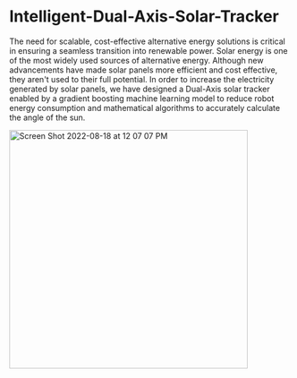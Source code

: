 # Intelligent-Dual-Axis-Solar-Tracker
The need for scalable, cost-effective alternative energy solutions is critical in ensuring a seamless transition into renewable power. Solar energy is one of the most widely used sources of alternative energy. Although new advancements have made solar panels more efficient and cost effective, they aren't used to their full potential. In order to increase the electricity generated by solar panels, we have designed a Dual-Axis solar tracker enabled by a gradient boosting machine learning model to reduce robot energy consumption and mathematical algorithms to accurately calculate the angle of the sun.


 <img width="426" alt="Screen Shot 2022-08-18 at 12 07 07 PM" src="https://user-images.githubusercontent.com/98720566/185453982-adfcf5c7-270b-4525-a3e1-97fcc3d8ff25.png">
